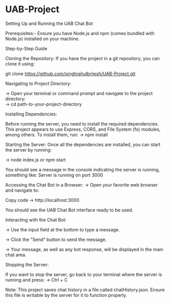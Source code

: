 # UAB-Project 

Setting Up and Running the UAB Chat Bot


Prerequisites:- Ensure you have Node.js and npm (comes bundled with Node.js) installed on your machine.

Step-by-Step Guide

Cloning the Repository: If you have the project in a git repository, you can clone it using:

git clone https://github.com/singhrahulbrijesh/UAB-Project.git


Navigating to Project Directory:

 -> Open your terminal or command prompt and navigate to the project directory:  
        -> cd path-to-your-project-directory

Installing Dependencies:

Before running the server, you need to install the required dependencies. This project appears to use Express, CORS, and File System (fs) modules, among others. To install them, run:
-> npm install

Starting the Server: Once all the dependencies are installed, you can start the server by running:

 -> node index.js or npm start

You should see a message in the console indicating the server is running, something like:  Server is running on port 3000

Accessing the Chat Bot in a Browser:
-> Open your favorite web browser and navigate to:

Copy code
-> http://localhost:3000

You should see the UAB Chat Bot interface ready to be used.

Interacting with the Chat Bot:

 -> Use the input field at the bottom to type a message.

 -> Click the "Send" button to send the message.

 -> Your message, as well as any bot response, will be displayed in the main chat area.

Stopping the Server:

If you want to stop the server, go back to your terminal where the server is running and press:
 -> Ctrl + C

Note:
This project saves chat history in a file called chatHistory.json. Ensure this file is writable by the server for it to function properly.
